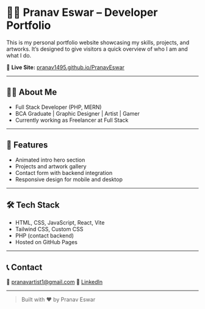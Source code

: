 # 👨‍💻 Pranav Eswar – Developer Portfolio

This is my personal portfolio website showcasing my skills, projects, and artworks. It’s designed to give visitors a quick overview of who I am and what I do.

🔗 **Live Site:** [pranav1495.github.io/PranavEswar](https://pranav1495.github.io/PranavEswar)

---

## 🧑‍💼 About Me

- Full Stack Developer (PHP, MERN)
- BCA Graduate | Graphic Designer | Artist | Gamer
- Currently working as Freelancer at Full Stack 

---

## 🚀 Features

- Animated intro hero section  
- Projects and artwork gallery  
- Contact form with backend integration  
- Responsive design for mobile and desktop

---

## 🛠️ Tech Stack

- HTML, CSS, JavaScript, React, Vite
- Tailwind CSS, Custom CSS
- PHP (contact backend)
- Hosted on GitHub Pages

---

## 📞 Contact

📧 pranavartist1@gmail.com
🔗 [LinkedIn](https://www.linkedin.com/in/k-pranav-eswar1/)

---

> Built with ❤️ by Pranav Eswar

